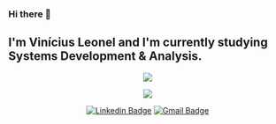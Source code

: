 ### Hi there 👋

## I'm Vinícius Leonel and I'm currently studying Systems Development & Analysis. 

<p align="center">
  <img align="center" src="https://github-readme-stats.vercel.app/api?username=viniciusleonel&show_icons=true&theme=tokyonight"> 
</p>

<p align="center">
  <img align="center" src="https://github-readme-stats.vercel.app/api/top-langs/?username=viniciusleonel&layout=compact&theme=tokyonight"> 
</p>

<p align="center">
<a href="https://www.linkedin.com/in/viniciuslps/" target="blank"><img alt="Linkedin Badge" src="https://img.shields.io/badge/-Vinicius%20Leonel%20-00BFFF?style=flat-square&logo=Linkedin&logoColor=white&link=https://www.linkedin.com/in/viniciuslps/"/></a>
<a href="viniciuslps.cms@gmail.com" target="blank"><img alt="Gmail Badge" src="https://img.shields.io/badge/-viniciuslps.cms@gmail.com-DC143C?style=flat-square&logo=Gmail&logoColor=white&link=mailto:muttiyuri@gmail.com"/></a>
</p>
<!-- 
<picture>
  <source
    media="(prefers-color-scheme: dark)" srcset="github-snake-dark.svg"
      https://raw.githubusercontent.com/viniciusleonel/snk/output/github-contribution-grid-snake-dark.svg
    "
  />
     
  <img
    alt="github contribution grid snake animation"
    src="https://raw.githubusercontent.com/viniciusleonel/snk/output/github-contribution-grid-snake.svg"
  />
</picture>


**viniciusleonel/viniciusleonel** is a ✨ _special_ ✨ repository because its `README.md` (this file) appears on your GitHub profile.

Here are some ideas to get you started:

- 🔭 I’m currently working on ...
- 🌱 I’m currently learning ...
- 👯 I’m looking to collaborate on ...
- 🤔 I’m looking for help with ...
- 💬 Ask me about ...
- 📫 How to reach me: ...
- 😄 Pronouns: ...
- ⚡ Fun fact: ...
-->

